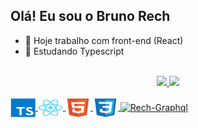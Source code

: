 
## Olá! Eu sou o Bruno Rech

- 🔭 Hoje trabalho com front-end (React)
- 🌱 Estudando Typescript

<br>
<div align="center">
  <a href="https://github.com/brunnorech">
  <img height="180em" src="https://github-readme-stats.vercel.app/api?username=brunnorech&show_icons=true&theme=dracula&include_all_commits=true&count_private=true"/>
  <img height="180em" src="https://github-readme-stats.vercel.app/api/top-langs/?username=brunnorech&layout=compact&langs_count=7&theme=dracula"/>
</div>
  <br>
 <div style="display: inline_block><br>
  <img align="center" alt="Rech-Js" height="30" width="40" src="https://raw.githubusercontent.com/devicons/devicon/master/icons/javascript/javascript-plain.svg">
  <img align="center" alt="Rech-Ts" height="30" width="40" src="https://raw.githubusercontent.com/devicons/devicon/master/icons/typescript/typescript-plain.svg">
  <img align="center" alt="Rech-React" height="30" width="40" src="https://raw.githubusercontent.com/devicons/devicon/master/icons/react/react-original.svg">
  <img align="center" alt="Rech-HTML" height="30" width="40" src="https://raw.githubusercontent.com/devicons/devicon/master/icons/html5/html5-original.svg">
  <img align="center" alt="Rech-CSS" height="30" width="40" src="https://raw.githubusercontent.com/devicons/devicon/master/icons/css3/css3-original.svg">
  <img align="center" alt="Rech-Graphql" height="30" width="40" src="https://cdn.jsdelivr.net/gh/devicons/devicon/icons/graphql/graphql-plain.svg" />


</div>

##                                                                                                                                               
                                                                                                                                                 
